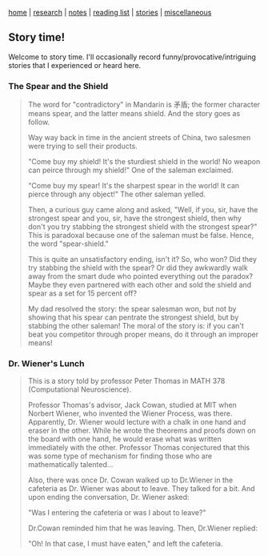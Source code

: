 [home](./index.html)  |  [research](./research.html)  |  [notes](./notes.html)  |  [reading list](./reading_list.html)  |  [stories](./story.html)  |  [miscellaneous](./miscellaneous.html)

## Story time!

Welcome to story time. I'll occasionally record funny/provocative/intriguing stories that I experienced or heard here. 


### The Spear and the Shield
> The word for "contradictory" in Mandarin is 矛盾; the former character means spear, and the latter means shield. And the story goes as follow.
> 
> Way way back in time in the ancient streets of China, two salesmen were trying to sell their products. 
> 
> "Come buy my shield! It's the sturdiest shield in the world! No weapon can peirce through my shield!" One of the saleman exclaimed.
> 
> "Come buy my spear! It's the sharpest spear in the world! It can pierce through any object!" The other saleman yelled.
> 
> Then, a curious guy came along and asked, "Well, if you, sir, have the strongest spear and you, sir, have the strongest shield, then why don't you try stabbing the strongest shield with the strongest spear?" This is paradoxal because one of the saleman must be false. Hence, the word "spear-shield." 
> 
> This is quite an unsatisfactory ending, isn't it? So, who won? Did they try stabbing the shield with the spear? Or did they awkwardly walk away from the smart dude who pointed everything out the paradox? Maybe they even partnered with each other and sold the shield and spear as a set for 15 percent off? 
> 
> My dad resolved the story: the spear salesman won, but not by showing that his spear can pentrate the strongest shield, but by stabbing the other saleman! The moral of the story is: if you can't beat you competitor through proper means, do it through an improper means! 


### Dr. Wiener's Lunch
> This is a story told by professor Peter Thomas in MATH 378 (Computational Neuroscience).
> 
> Professor Thomas's advisor, Jack Cowan, studied at MIT when Norbert Wiener, who invented the Wiener Process, was there. Apparently, Dr. Wiener would lecture with a  chalk in one hand and eraser in the other. While he wrote the theorems and proofs down on the board with one hand, he would erase what was written immediately with the other. Professor Thomas conjectured that this was some type of mechanism for finding those who are mathematically talented...
> 
> Also, there was once Dr. Cowan walked up to Dr.Wiener in the cafeteria as Dr. Wiener was about to leave. They talked for a bit. And upon ending the conversation, Dr. Wiener asked:
> 
> "Was I entering the cafeteria or was I about to leave?"
> 
> Dr.Cowan reminded him that he was leaving. Then, Dr.Wiener replied:
> 
> "Oh! In that case, I must have eaten," and left the cafeteria.
